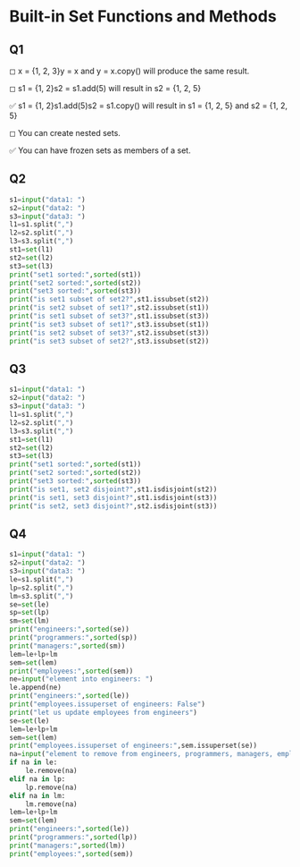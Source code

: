 # Built-in Set Functions and Methods



## Q1

◻︎ x = {1, 2, 3}y = x and y = x.copy() will produce the same result.

◻︎ s1 = {1, 2}s2 = s1.add(5) will result in s2 = {1, 2, 5}

✅ s1 = {1, 2}s1.add(5)s2 = s1.copy() will result in s1 = {1, 2, 5} and s2 = {1, 2, 5}

◻︎ You can create nested sets.

✅ You can have frozen sets as members of a set.

## Q2


```python
s1=input("data1: ")
s2=input("data2: ")
s3=input("data3: ")
l1=s1.split(",")
l2=s2.split(",")
l3=s3.split(",")
st1=set(l1)
st2=set(l2)
st3=set(l3)
print("set1 sorted:",sorted(st1))
print("set2 sorted:",sorted(st2))
print("set3 sorted:",sorted(st3))
print("is set1 subset of set2?",st1.issubset(st2))
print("is set2 subset of set1?",st2.issubset(st1))
print("is set1 subset of set3?",st1.issubset(st3))
print("is set3 subset of set1?",st3.issubset(st1))
print("is set2 subset of set3?",st2.issubset(st3))
print("is set3 subset of set2?",st3.issubset(st2))

```

## Q3


```python
s1=input("data1: ")
s2=input("data2: ")
s3=input("data3: ")
l1=s1.split(",")
l2=s2.split(",")
l3=s3.split(",")
st1=set(l1)
st2=set(l2)
st3=set(l3)
print("set1 sorted:",sorted(st1))
print("set2 sorted:",sorted(st2))
print("set3 sorted:",sorted(st3))
print("is set1, set2 disjoint?",st1.isdisjoint(st2))
print("is set1, set3 disjoint?",st1.isdisjoint(st3))
print("is set2, set3 disjoint?",st2.isdisjoint(st3))
```

## Q4 


```python
s1=input("data1: ")
s2=input("data2: ")
s3=input("data3: ")
le=s1.split(",")
lp=s2.split(",")
lm=s3.split(",")
se=set(le)
sp=set(lp)
sm=set(lm)
print("engineers:",sorted(se))
print("programmers:",sorted(sp))
print("managers:",sorted(sm))
lem=le+lp+lm
sem=set(lem)
print("employees:",sorted(sem))
ne=input("element into engineers: ")
le.append(ne)
print("engineers:",sorted(le))
print("employees.issuperset of engineers: False")
print("let us update employees from engineers")
se=set(le)
lem=le+lp+lm
sem=set(lem)
print("employees.issuperset of engineers:",sem.issuperset(se))
na=input("element to remove from engineers, programmers, managers, employees: ")
if na in le:
	le.remove(na)
elif na in lp:
	lp.remove(na)
elif na in lm:
	lm.remove(na)
lem=le+lp+lm
sem=set(lem)
print("engineers:",sorted(le))
print("programmers:",sorted(lp))
print("managers:",sorted(lm))
print("employees:",sorted(sem))
```
